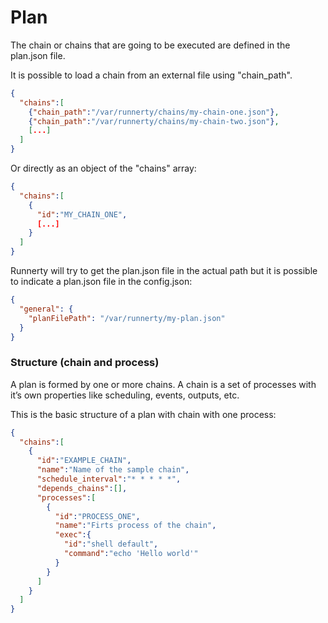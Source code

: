 # Plan

The chain or chains that are going to be executed are defined in the plan.json file. 

It is possible to load a chain from an external file using "chain_path". 

```json
{
  "chains":[
    {"chain_path":"/var/runnerty/chains/my-chain-one.json"},
    {"chain_path":"/var/runnerty/chains/my-chain-two.json"},
    [...]
  ]
}
```

Or directly as an object of the "chains" array: 

```json
{
  "chains":[
    {
      "id":"MY_CHAIN_ONE",
      [...]
    }
  ]
}
```

Runnerty will try to get the plan.json file in the actual path but it is possible to indicate a plan.json file in the config.json:

```json
{
  "general": {
    "planFilePath": "/var/runnerty/my-plan.json"
  }
}
```

### Structure (chain and process)

A plan is formed by one or more chains. A chain is a set of processes with it’s own properties like scheduling, events, outputs, etc.

This is the basic structure of a plan with chain with one process:

```json
{
  "chains":[
    {
      "id":"EXAMPLE_CHAIN",
      "name":"Name of the sample chain",
      "schedule_interval":"* * * * *",
      "depends_chains":[],
      "processes":[
        {
          "id":"PROCESS_ONE",
          "name":"Firts process of the chain",
          "exec":{
            "id":"shell default",
            "command":"echo 'Hello world'"
          }
        }
      ]
    }
  ]
}
```

